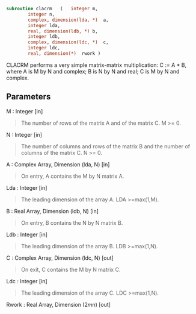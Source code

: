 ```fortran
subroutine clacrm	(	integer	m,
		integer	n,
		complex, dimension(lda, *)	a,
		integer	lda,
		real, dimension(ldb, *)	b,
		integer	ldb,
		complex, dimension(ldc, *)	c,
		integer	ldc,
		real, dimension(*)	rwork )
```

 CLACRM performs a very simple matrix-matrix multiplication:
          C := A * B,
 where A is M by N and complex; B is N by N and real;
 C is M by N and complex.

## Parameters
M : Integer [in]
> The number of rows of the matrix A and of the matrix C.
> M >= 0.

N : Integer [in]
> The number of columns and rows of the matrix B and
> the number of columns of the matrix C.
> N >= 0.

A : Complex Array, Dimension (lda, N) [in]
> On entry, A contains the M by N matrix A.

Lda : Integer [in]
> The leading dimension of the array A. LDA >=max(1,M).

B : Real Array, Dimension (ldb, N) [in]
> On entry, B contains the N by N matrix B.

Ldb : Integer [in]
> The leading dimension of the array B. LDB >=max(1,N).

C : Complex Array, Dimension (ldc, N) [out]
> On exit, C contains the M by N matrix C.

Ldc : Integer [in]
> The leading dimension of the array C. LDC >=max(1,N).

Rwork : Real Array, Dimension (2*m*n) [out]

